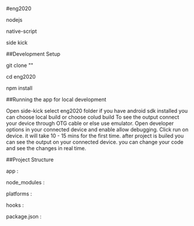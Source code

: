 #eng2020

nodejs

native-script

side kick

##Development Setup

git clone ""

cd eng2020

npm install

##Running the app for local development

Open side-kick
select eng2020 folder
if you have android sdk installed you can choose local build
or choose colud build
To see the output connect your device through OTG cable or else use emulator.
Open developer options in your connected device and enable allow debugging.
Click run on device.
it will take 10 - 15 mins for the first time.
after project is builed you can see the output on your connected device.
you can change your code and see the changes in real time.

##Project Structure

app :

node_modules :

platforms :

hooks :

package.json :
